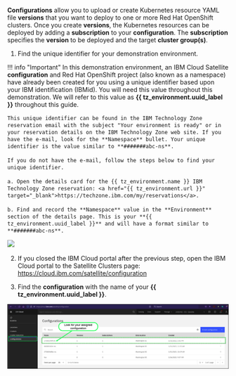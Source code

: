 **Configurations** allow you to upload or create Kubernetes resource YAML file **versions** that you want to deploy to one or more Red Hat OpenShift clusters. Once you create **versions**, the Kubernetes resources can be deployed by adding a **subscription** to your **configuration**. The **subscription** specifies the **version** to be deployed and the target **cluster group(s)**.



1. Find the unique identifier for your demonstration environment.

!!! info "Important"
    In this demonstration environment, an IBM Cloud Satellite **configuration** and Red Hat OpenShift project (also known as a namespace) have already been created for you using a unique identifier based upon your IBM identification (IBMid). You will need this value throughout this demonstration. We will refer to this value as **{{ tz_environment.uuid_label }}** throughout this guide.

    This unique identifier can be found in the IBM Technology Zone reservation email with the subject "Your environment is ready" or in your reservation details on the IBM Technology Zone web site. If you have the e-mail, look for the **Namespace** bullet. Your unique identifier is the value similar to **#######abc-ns**.

    If you do not have the e-mail, follow the steps below to find your unique identifier.

    a. Open the details card for the {{ tz_environment.name }} IBM Technology Zone reservation: <a href="{{ tz_environment.url }}" target="_blank">https://techzone.ibm.com/my/reservations</a>.

    b. Find and record the **Namespace** value in the **Environment** section of the details page. This is your **{{ tz_environment.uuid_label }}** and will have a format similar to **#######abc-ns**.


![](_attachments/0122-TechZoneFindNamespace.gif)

2. If you closed the IBM Cloud portal after the previous step, open the IBM Cloud portal to the Satellite Clusters page: <a href="https://cloud.ibm.com/satellite/configuration" target="_blank">https://cloud.ibm.com/satellite/configuration</a>

3. Find the **configuration** with the name of your **{{ tz_environment.uuid_label }}**.

![](_attachments/0122-NewConfigurationCreated.png)
